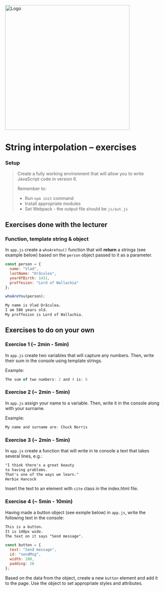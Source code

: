 <img alt="Logo" src="http://coderslab.pl/svg/logo-coderslab.svg" width="400">

# String interpolation &ndash; exercises

### Setup

> Create a fully working environment that will allow you to write JavaScript code in version 6.
>
> Remember to:
> - Run ```npm init``` command
> - Install appropriate modules
> - Set Webpack - the output file should be `js/out.js`

## Exercises done with the lecturer

###  Function, template string & object

In ```app.js``` create a ```whoAreYou()``` function that will **return** a stringa (see example below) based on the ```person``` object passed to it as a parameter.


```JavaScript
const person = {
  name: "Vlad",
  lastName: "Drăculea",
  yearOfBirth: 1431,
  proffesion: "Lord of Wallachia"
};

whoAreYou(person);
```

```HTML
My name is Vlad Drăculea.
I am 586 years old.
My proffesion is Lord of Wallachia.
```


## Exercises to do on your own

### Exercise 1 (~ 2min - 5min)

In ```app.js``` create two variables that will capture any numbers. Then, write their sum in the console using template strings.

Example:
```JavaScript
The sum of two numbers: 2 and 4 is: 6
```

### Exercise 2 (~ 2min - 5min)

In ```app.js``` assign your name to a variable. Then, write it in the console along with your surname.

Example:
```JavaScript
My name and surname are: Chuck Norris
```

### Exercise 3 (~ 2min - 5min)

In ```app.js``` create a function that will write in te console a text that takes several lines, e.g.:

```HTML
"I think there's a great beauty
to having problems.
That's one of the ways we learn."
Herbie Hancock
```

Insert the text to an element with ```cite``` class in the index.html file.


### Exercise 4 (~ 5min - 10min)

Having made a button object (see exmple below) in ```app.js```, write the following text in the console:

```HTML
This is a button.
It is 140px wide.
The text on it says "Send message".
```

```JavaScript
const button = {
  text: "Send message",
  id: "sendMsg",
  width: 100,
  padding: 20
};
```
Based on the data from the object, create a new ```button``` element and add it to the page.
Use the object to set appropriate styles and attributes.
